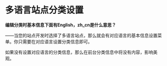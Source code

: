 # 多语言站点分类设置

**编辑分类时基本信息下面有English，zh\_cn是什么意思？**

——当您的站点开发时选择了多语言站点，那么就会有对应语言的基本信息设置菜单。你只需要在对应语言设置分类信息即可。

如果没有设置对应语言的分类信息，那么在前台分类信息中将没有内容，影响美观。

